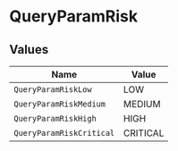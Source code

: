 # QueryParamRisk


## Values

| Name                     | Value                    |
| ------------------------ | ------------------------ |
| `QueryParamRiskLow`      | LOW                      |
| `QueryParamRiskMedium`   | MEDIUM                   |
| `QueryParamRiskHigh`     | HIGH                     |
| `QueryParamRiskCritical` | CRITICAL                 |